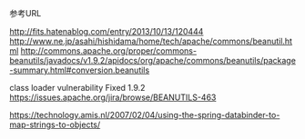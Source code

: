 参考URL

http://fits.hatenablog.com/entry/2013/10/13/120444
http://www.ne.jp/asahi/hishidama/home/tech/apache/commons/beanutil.html
http://commons.apache.org/proper/commons-beanutils/javadocs/v1.9.2/apidocs/org/apache/commons/beanutils/package-summary.html#conversion.beanutils

class loader vulnerability   Fixed 1.9.2
https://issues.apache.org/jira/browse/BEANUTILS-463




https://technology.amis.nl/2007/02/04/using-the-spring-databinder-to-map-strings-to-objects/
